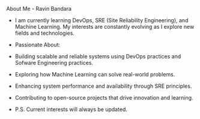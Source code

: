 About Me - Ravin Bandara

- I am currently learning DevOps, SRE (Site Reliability Engineering), and Machine Learning. My interests are constantly evolving as I explore new fields and technologies.

- Passionate About:

- Building scalable and reliable systems using DevOps practices and Sofware Engineering practices.

- Exploring how Machine Learning can solve real-world problems.

- Enhancing system performance and availability through SRE principles.

- Contributing to open-source projects that drive innovation and learning.

- P.S. Current interests will always be updated.

